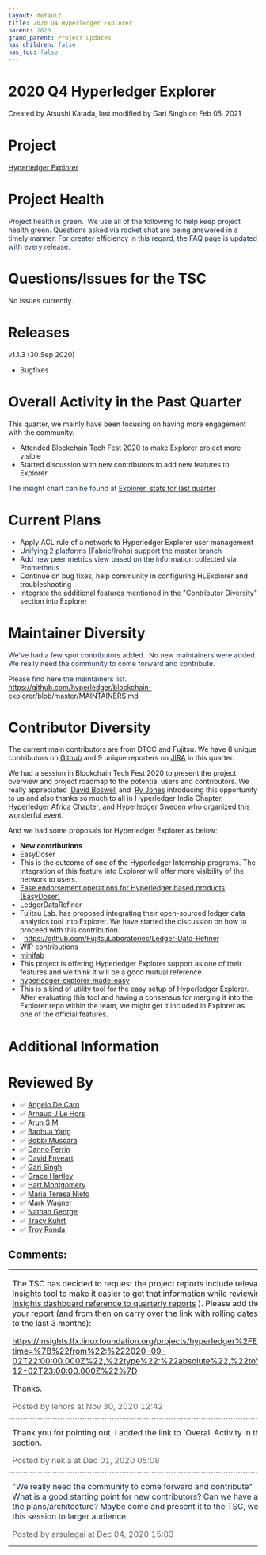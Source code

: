 ```yaml
---
layout: default
title: 2020 Q4 Hyperledger Explorer
parent: 2020
grand_parent: Project Updates
has_children: false
has_toc: false
---
```


# 2020 Q4 Hyperledger Explorer

Created by Atsushi Katada, last modified by Gari Singh on Feb 05, 2021

# Project

<a href="https://github.com/hyperledger/blockchain-explorer" class="external-link" rel="nofollow">Hyperledger Explorer</a>

# Project Health

<span style="color: rgb(23,43,77);">Project health is green. </span>
<span style="color: rgb(23,43,77);"> We use all of the following to help
keep project health green. Questions asked via rocket chat are being
answered in a timely manner. For greater efficiency in this regard, the
FAQ page is updated with every release. </span>

# Questions/Issues for the TSC

No issues currently.

# Releases

v1.1.3 (30 Sep 2020)

-   <span style="color: rgb(36,41,46);">Bugfixes </span>

# Overall Activity in the Past Quarter

This quarter, we mainly have been focusing on having more engagement
with the community.

-   Attended Blockchain Tech Fest 2020 to make Explorer project more
visible
-   <span style="letter-spacing: 0.0px;">Started discussion with new
contributors to add new features to Explorer </span>

<span style="color: rgb(23,43,77);">The insight chart can be found at </span> <a href="https://insights.lfx.linuxfoundation.org/projects/hyperledger%2FExplorer/dashboard?time=%7B%22from%22:%222020-09-02T22:00:00.000Z%22,%22type%22:%22absolute%22,%22to%22:%222020-12-02T23:00:00.000Z%22%7D" class="external-link" rel="nofollow"><span style="color: rgb(23,43,77);">Explorer </span> stats for last
quarter</a> <a href="https://insights.lfx.linuxfoundation.org/projects/hyperledger%2Fcello/dashboard;subTab=technical?time=%7B%22from%22:%222020-08-01T07:00:00.000Z%22,%22type%22:%22absolute%22,%22to%22:%222020-11-01T07:00:00.000Z%22%7D" class="external-link" rel="nofollow" style="text-decoration: none;text-align: left;">.</a>

# Current Plans

-   Apply ACL rule of a network to Hyperledger Explorer user management
-   <span style="color: rgb(23,43,77);">Unifying 2 platforms
(Fabric/Iroha) support the master branch </span>
-   <span style="color: rgb(23,43,77);">Add new peer metrics view based
on the information collected via Prometheus </span>
-   Continue on bug fixes, help community in configuring HLExplorer and
troubleshooting
-   Integrate the additional features mentioned in the "Contributor
Diversity" section into Explorer

# Maintainer Diversity

<span style="color: rgb(23,43,77);">We've had a few spot contributors
added.  </span> <span style="color: rgb(23,43,77);">No new maintainers
were added. We really need the community to come forward and contribute.</span>

<span style="color: rgb(23,43,77);">Please find here the maintainers
list.  <a href="https://github.com/hyperledger/blockchain-explorer/blob/master/MAINTAINERS.md" class="external-link" rel="nofollow">https://github.com/hyperledger/blockchain-explorer/blob/master/MAINTAINERS.md</a></span>

# Contributor Diversity

The current main contributors are from DTCC and Fujitsu. We have 8
unique contributors on <a href="https://github.com/hyperledger/blockchain-explorer/graphs/contributors?from=2020-08-24&amp;to=2020-11-30&amp;type=c" class="external-link" rel="nofollow">Github</a> and 9 unique reporters
on <a href="https://jira.hyperledger.org/issues/?jql=project%20%3D%20BE%20AND%20created%20%3E%3D%202020-08-25%20AND%20created%20%3C%3D%202020-11-30%20ORDER%20BY%20reporter%20ASC%2C%20priority%20DESC%2C%20updated%20DESC" class="external-link" rel="nofollow">JIRA</a> in this quarter.

We had a session in Blockchain Tech Fest 2020 to present the project
overview and project roadmap to the potential users and contributors. We
really appreciated 
<a href="https://wiki.hyperledger.org/display/~davidwboswell" class="confluence-userlink user-mention" data-username="davidwboswell" data-linked-resource-id="2392933" data-linked-resource-version="2" data-linked-resource-type="userinfo" data-base-url="https://wiki.hyperledger.org">David Boswell</a> and 
<a href="https://wiki.hyperledger.org/display/~ryjones" class="confluence-userlink user-mention current-user-mention" data-username="ryjones" data-linked-resource-id="1180149" data-linked-resource-version="2" data-linked-resource-type="userinfo" data-base-url="https://wiki.hyperledger.org">Ry Jones</a> introducing
this opportunity to us and also thanks so much to all in Hyperledger
India Chapter, Hyperledger Africa Chapter, and Hyperledger Sweden who
organized this wonderful event.

And we had some proposals for Hyperledger Explorer as below:

-   **New contributions**
-   EasyDoser
-   This is the outcome of one of the Hyperledger Internship
programs. The integration of this feature into Explorer will
offer more visibility of the network to users.
-   [Ease endorsement operations for Hyperledger based products
(EasyDoser)](https://wiki.hyperledger.org/pages/viewpage.action?pageId=29035323)
-   LedgerDataRefiner
-   Fujitsu Lab. has proposed integrating their open-sourced
ledger data analytics tool into Explorer. We have started
the discussion on how to proceed with this contribution.
-    
<a href="https://github.com/FujitsuLaboratories/Ledger-Data-Refiner" class="external-link" rel="nofollow">https://github.com/FujitsuLaboratories/Ledger-Data-Refiner</a>
-   WIP contributions
-   <a href="https://github.com/litong01/minifabric" class="external-link" rel="nofollow">minifab</a>
-   This project is offering Hyperledger Explorer support as one
of their features and we think it will be a good mutual
reference. 
-   <a href="https://github.com/saanvijay/hyperledger-explorer-made-easy" class="external-link" rel="nofollow">hyperledger-explorer-made-easy</a>
-   This is a kind of utility tool for the easy setup of
Hyperledger Explorer. After evaluating this tool and having
a consensus for merging it into the Explorer repo within the
team, we might get it included in Explorer as one of the
official features.

# Additional Information

# <span style="letter-spacing: -0.01em;">Reviewed By </span>

-   ✅ <span class="placeholder-inline-tasks">
<a href="https://wiki.hyperledger.org/display/~angelo.decaro" class="confluence-userlink user-mention" data-username="angelo.decaro" data-linked-resource-id="16327529" data-linked-resource-version="1" data-linked-resource-type="userinfo" data-base-url="https://wiki.hyperledger.org">Angelo De Caro</a></span>
-   ✅ <span class="placeholder-inline-tasks">
<a href="https://wiki.hyperledger.org/display/~lehors" class="confluence-userlink user-mention" data-username="lehors" data-linked-resource-id="2394240" data-linked-resource-version="1" data-linked-resource-type="userinfo" data-base-url="https://wiki.hyperledger.org">Arnaud J Le Hors</a></span>
-   ✅ <span class="placeholder-inline-tasks">
<a href="https://wiki.hyperledger.org/display/~arsulegai" class="confluence-userlink user-mention" data-username="arsulegai" data-linked-resource-id="6427759" data-linked-resource-version="2" data-linked-resource-type="userinfo" data-base-url="https://wiki.hyperledger.org">Arun S M</a> </span>
-   ✅ <span class="placeholder-inline-tasks">
<a href="https://wiki.hyperledger.org/display/~baohua" class="confluence-userlink user-mention" data-username="baohua" data-linked-resource-id="2393082" data-linked-resource-version="2" data-linked-resource-type="userinfo" data-base-url="https://wiki.hyperledger.org">Baohua Yang</a> </span>
-   ✅ <span class="placeholder-inline-tasks">
<a href="https://wiki.hyperledger.org/display/~Bobbijn" class="confluence-userlink user-mention" data-username="Bobbijn" data-linked-resource-id="2393198" data-linked-resource-version="2" data-linked-resource-type="userinfo" data-base-url="https://wiki.hyperledger.org">Bobbi Muscara</a></span>
-   ✅ <span class="placeholder-inline-tasks">
<a href="https://wiki.hyperledger.org/display/~shemnon" class="confluence-userlink user-mention" data-username="shemnon" data-linked-resource-id="20022118" data-linked-resource-version="2" data-linked-resource-type="userinfo" data-base-url="https://wiki.hyperledger.org">Danno Ferrin</a></span>
-   ✅ <span class="placeholder-inline-tasks">
<a href="https://wiki.hyperledger.org/display/~denyeart" class="confluence-userlink user-mention" data-username="denyeart" data-linked-resource-id="2392864" data-linked-resource-version="1" data-linked-resource-type="userinfo" data-base-url="https://wiki.hyperledger.org">David Enyeart</a></span>
-   ✅ <span class="placeholder-inline-tasks">
<a href="https://wiki.hyperledger.org/display/~mastersingh24" class="confluence-userlink user-mention" data-username="mastersingh24" data-linked-resource-id="16321659" data-linked-resource-version="1" data-linked-resource-type="userinfo" data-base-url="https://wiki.hyperledger.org">Gari Singh</a> </span>
-   ✅ <span class="placeholder-inline-tasks">
<a href="https://wiki.hyperledger.org/display/~grace.hartley" class="confluence-userlink user-mention" data-username="grace.hartley" data-linked-resource-id="16324128" data-linked-resource-version="1" data-linked-resource-type="userinfo" data-base-url="https://wiki.hyperledger.org">Grace Hartley</a></span>
-   ✅ <span class="placeholder-inline-tasks">
<a href="https://wiki.hyperledger.org/display/~hartm" class="confluence-userlink user-mention" data-username="hartm" data-linked-resource-id="6422922" data-linked-resource-version="1" data-linked-resource-type="userinfo" data-base-url="https://wiki.hyperledger.org">Hart Montgomery</a></span>
-   ✅ <span class="placeholder-inline-tasks">
<a href="https://wiki.hyperledger.org/display/~mtng" class="confluence-userlink user-mention" data-username="mtng" data-linked-resource-id="24779370" data-linked-resource-version="1" data-linked-resource-type="userinfo" data-base-url="https://wiki.hyperledger.org">Maria Teresa Nieto</a></span>
-   ✅ <span class="placeholder-inline-tasks">
<a href="https://wiki.hyperledger.org/display/~mwagner" class="confluence-userlink user-mention" data-username="mwagner" data-linked-resource-id="5505170" data-linked-resource-version="1" data-linked-resource-type="userinfo" data-base-url="https://wiki.hyperledger.org">Mark Wagner</a> </span>
-   ✅ <span class="placeholder-inline-tasks">
<a href="https://wiki.hyperledger.org/display/~nage" class="confluence-userlink user-mention" data-username="nage" data-linked-resource-id="2393038" data-linked-resource-version="1" data-linked-resource-type="userinfo" data-base-url="https://wiki.hyperledger.org">Nathan George</a></span>
-   ✅ <span class="placeholder-inline-tasks">
<a href="https://wiki.hyperledger.org/display/~tkuhrt" class="confluence-userlink user-mention" data-username="tkuhrt" data-linked-resource-id="1180151" data-linked-resource-version="2" data-linked-resource-type="userinfo" data-base-url="https://wiki.hyperledger.org">Tracy Kuhrt</a> </span>
-   ✅ <span class="placeholder-inline-tasks">
<a href="https://wiki.hyperledger.org/display/~troyronda" class="confluence-userlink user-mention" data-username="troyronda" data-linked-resource-id="9110618" data-linked-resource-version="2" data-linked-resource-type="userinfo" data-base-url="https://wiki.hyperledger.org">Troy Ronda</a> </span>



## Comments:

<table data-border="0" width="100%">
<colgroup>
<col style="width: 100%" />
</colgroup>
<tbody>
<tr class="odd">
<td><span id="comment-41587218"></span>
<p>The TSC has decided to request the project reports include relevant
data from the LF Insights tool to make it easier to get that information
while reviewing reports (see <a href="https://wiki.hyperledger.org/display/TSC/Add+Insights+dashboard+reference+to+quarterly+reports" rel="nofollow">Add Insights dashboard reference to quarterly reports</a>
). Please add the following link to your report (and from then on carry
over the link with rolling dates so that it is scoped to the last 3
months):</p>
<p><a href="https://insights.lfx.linuxfoundation.org/projects/hyperledger%2FExplorer/dashboard?time=%7B%22from%22:%222020-09-02T22:00:00.000Z%22,%22type%22:%22absolute%22,%22to%22:%222020-12-02T23:00:00.000Z%22%7D" class="external-link" rel="nofollow">https://insights.lfx.linuxfoundation.org/projects/hyperledger%2FExplorer/dashboard?time=%7B%22from%22:%222020-09-02T22:00:00.000Z%22,%22type%22:%22absolute%22,%22to%22:%222020-12-02T23:00:00.000Z%22%7D</a></p>
<p>Thanks.</p>
<div class="smallfont" data-align="left" style="color: #666666; width: 98%; margin-bottom: 10px;">
 Posted by lehors at Nov
30, 2020 12:42 </div ></td>
</tr>
<tr class="even">
<td style="border-top: 1px dashed #666666"><span id="comment-41587282"></span>
<p>Thank you for pointing out. I added the link to `Overall Activity in
the Past Quarter` section. </p>
<div class="smallfont" data-align="left" style="color: #666666; width: 98%; margin-bottom: 10px;">
Posted by nekia at Dec
01, 2020 05:08 </div ></td>
</tr>
<tr class="odd">
<td style="border-top: 1px dashed #666666"><span id="comment-41587726"></span>
<p><span style="color: rgb(23,43,77);">"We really need the community to
come forward and contribute"<br />
What is a good starting point for new contributors? Can we have a blog
written about the plans/architecture? Maybe come and present it to the
TSC, we can publish about this session to larger audience. </span></p>
<div class="smallfont" data-align="left" style="color: #666666; width: 98%; margin-bottom: 10px;">
Posted by arsulegai at Dec 04, 2020 15:03 </div ></td>
</tr>
</tbody>
</table>




